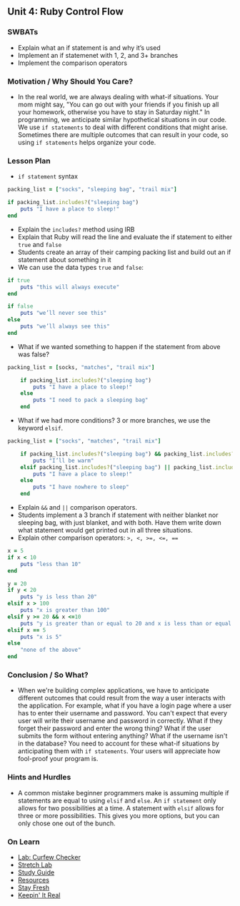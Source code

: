 ## Unit 4: Ruby Control Flow

### SWBATs
+ Explain what an if statement is and why it’s used
+ Implement an if statemenet with 1, 2, and 3+ branches
+ Implement the comparison operators

### Motivation / Why Should You Care?
+ In the real world, we are always dealing with what-if situations. Your mom might say, "You can go out with your friends if you finish up all your homework, otherwise you have to stay in Saturday night." In programming, we anticipate similar hypothetical situations in our code. We use `if statements` to deal with different conditions that might arise. Sometimes there are multiple outcomes that can result in your code, so using `if statements` helps organize your code.

### Lesson Plan
+ `if statement` syntax
```ruby
packing_list = ["socks", "sleeping bag", "trail mix"]

if packing_list.includes?("sleeping bag")
    puts "I have a place to sleep!"
end
```
  + Explain the `includes?` method using IRB
  + Explain that Ruby will read the line and evaluate the if statement to either `true` and `false`
+ Students create an array of their camping packing list and build out an if statement about something in it
+ We can use the data types `true` and `false`:
```ruby
if true
    puts "this will always execute"
end
```
```ruby
if false
    puts "we’ll never see this"
else
    puts "we’ll always see this"
end
```
+ What if we wanted something to happen if the statement from above was false? 
```ruby
packing_list = [socks, "matches", "trail mix"]

	if packing_list.includes?("sleeping bag")
		puts "I have a place to sleep!"
	else 
		puts "I need to pack a sleeping bag"
	end
```
+ What if we had more conditions? 3 or more branches, we use the keyword `elsif`.
```ruby
packing_list = ["socks", "matches", "trail mix"]

	if packing_list.includes?("sleeping bag") && packing_list.includes?("blanket")
		puts "I’ll be warm"
	elsif packing_list.includes?("sleeping bag") || packing_list.includes?("blanket")
		puts "I have a place to sleep!"
	else
		puts "I have nowhere to sleep"
	end
```
+ Explain `&&` and `||` comparison operators.
+ Students implement a 3 branch if statement with neither blanket nor sleeping bag, with just blanket, and with both. Have them write down what statement would get printed out in all three situations.
+ Explain other comparison operators: `>, <, >=, <=, ==`
```ruby
x = 5
if x < 10
    puts "less than 10"
end
```
```ruby
y = 20
if y < 20
    puts "y is less than 20"
elsif x > 100
    puts "x is greater than 100"
elsif y >= 20 && x <=10 
    puts "y is greater than or equal to 20 and x is less than or equal to 10"
elsif x == 5
    puts "x is 5"
else
    "none of the above"
end
```
### Conclusion / So What?
+ When we're building complex applications, we have to anticipate different outcomes that could result from the way a user interacts with the application. For example, what if you have a login page where a user has to enter their username and password. You can't expect that every user will write their username and password in correctly. What if they forget their password and enter the wrong thing? What if the user submits the form without entering anything? What if the username isn't in the database? You need to account for these what-if situations by anticipating them with `if statements`. Your users will appreciate how fool-proof your program is. 

### Hints and Hurdles
+ A common mistake beginner programmers make is assuming multiple if statements are equal to using `elsif` and `else`. An `if statement` only allows for two possibilities at a time. A statement with `elsif` allows for three or more possibilities. This gives you more options, but you can only chose one out of the bunch.

### On Learn
+ [Lab: Curfew Checker](https://github.com/flatiron-school-curriculum/curfew-checker)
+ [Stretch Lab](https://github.com/flatiron-school-curriculum/camping-packing-list)
+ [Study Guide](https://github.com/flatiron-school-curriculum/hs-ruby4-catch-up)
+ [Resources](https://github.com/flatiron-school-curriculum/hs-ruby4-resources)
+ [Stay Fresh](https://github.com/flatiron-school-curriculum/hs-ruby4-stayfresh)
+ [Keepin' It Real](https://github.com/flatiron-school-curriculum/hs-ruby4-keeping-it-real)
